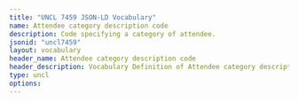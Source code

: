```yaml
---
title: "UNCL 7459 JSON-LD Vocabulary"
name: Attendee category description code
description: Code specifying a category of attendee.
jsonid: "uncl7459"
layout: vocabulary
header_name: Attendee category description code
header_description: Vocabulary Definition of Attendee category description code semantics in HTML format. JSON-LD format is available at [uncl7459.jsonld](/vocabulary/uncl7459.jsonld)
type: uncl
options:
---
```

